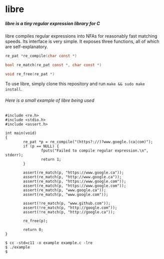 libre
=====

##### libre is a tiny regular expression library for C

libre compiles regular expressions into NFAs for reasonably
fast matching speeds. Its interface is very simple. It exposes
three functions, all of which are self-explanatory.

```c
re_pat *re_compile(char const *)

bool re_match(re_pat const *, char const *)

void re_free(re_pat *)
```

To use libre, simply clone this repository and run `make && sudo make install`.


###### Here is a small example of libre being used

```
#include <re.h>
#include <stdio.h>
#include <assert.h>

int main(void)
{
        re_pat *p = re_compile("(https?://)?www.google.(ca|com)");
        if (p == NULL) {
                fputs("Failed to compile regular expression.\n", stderr);
                return 1;
        }

        assert(re_match(p, "https://www.google.ca"));
        assert(re_match(p, "http://www.google.ca"));
        assert(re_match(p, "https://www.google.com"));
        assert(re_match(p, "https://www.google.com"));
        assert(re_match(p, "www.google.ca"));
        assert(re_match(p, "www.google.com"));

        assert(!re_match(p, "www.github.com"));
        assert(!re_match(p, "http://google.com"));
        assert(!re_match(p, "http://google.ca"));

        re_free(p);

        return 0;
}
```

```
$ cc -std=c11 -o example example.c -lre
$ ./example
$
```
